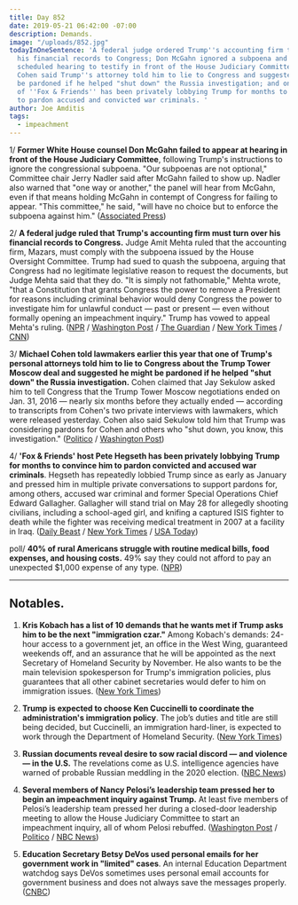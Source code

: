 ```yaml
---
title: Day 852
date: 2019-05-21 06:42:00 -07:00
description: Demands.
image: "/uploads/852.jpg"
todayInOneSentence: 'A federal judge ordered Trump''s accounting firm to hand over
  his financial records to Congress; Don McGahn ignored a subpoena and bailed on his
  scheduled hearing to testify in front of the House Judiciary Committee; Michael
  Cohen said Trump''s attorney told him to lie to Congress and suggested that he would
  be pardoned if he helped "shut down" the Russia investigation; and one of the hosts
  of ''Fox & Friends'' has been privately lobbying Trump for months to convince him
  to pardon accused and convicted war criminals. '
author: Joe Amditis
tags:
  - impeachment
---
```


1/ **Former White House counsel Don McGahn failed to appear at hearing in front of the House Judiciary Committee**, following Trump's instructions to ignore the congressional subpoena. "Our subpoenas are not optional," Committee chair Jerry Nadler said after McGahn failed to show up. Nadler also warned that "one way or another," the panel will hear from McGahn, even if that means holding McGahn in contempt of Congress for failing to appear. "This committee," he said, "will have no choice but to enforce the subpoena against him." ([Associated Press](https://apnews.com/6384c08d99de4bfa982cdd5065f63434))

2/ **A federal judge ruled that Trump's accounting firm must turn over his financial records to Congress.** Judge Amit Mehta ruled that the accounting firm, Mazars, must comply with the subpoena issued by the House Oversight Committee. Trump had sued to quash the subpoena, arguing that Congress had no legitimate legislative reason to request the documents, but Judge Mehta said that they do. "It is simply not fathomable," Mehta wrote, "that a Constitution that grants Congress the power to remove a President for reasons including criminal behavior would deny Congress the power to investigate him for unlawful conduct — past or present — even without formally opening an impeachment inquiry." Trump has vowed to appeal Mehta's ruling. ([NPR](https://www.npr.org/2019/05/20/725126001/white-house-says-its-blocking-don-mcgahn-from-testifying-in-congress) / [Washington Post](https://www.washingtonpost.com/local/legal-issues/us-judge-denies-trump-bid-to-quash-house-subpoena-for-years-of-financial-records/2019/05/20/74e45880-7b21-11e9-8bb7-0fc796cf2ec0_story.html?noredirect=on) / [The Guardian](https://www.theguardian.com/us-news/live/2019/may/20/trump-news-today-live-fox-news-interview-pete-buttigieg-justin-amash-2020-latest-updates) / [New York Times](https://www.nytimes.com/2019/05/20/us/politics/mcgahn-trump-congress.html) / [CNN](https://www.cnn.com/2019/05/20/politics/mazars-trump-records/index.html))

3/ **Michael Cohen told lawmakers earlier this year that one of Trump's personal attorneys told him to lie to Congress about the Trump Tower Moscow deal and suggested he might be pardoned if he helped "shut down" the Russia investigation.** Cohen claimed that Jay Sekulow asked him to tell Congress that the Trump Tower Moscow negotiations ended on Jan. 31, 2016 — nearly six months before they actually ended — according to transcripts from Cohen's two private interviews with lawmakers, which were released yesterday. Cohen also said Sekulow told him that Trump was considering pardons for Cohen and others who "shut down, you know, this investigation." ([Politico](https://www.politico.com/story/2019/05/20/michael-cohen-told-lawmakers-that-trumps-attorney-asked-him-to-give-false-testimony-1336076) / [Washington Post](https://www.washingtonpost.com/politics/cohen-told-lawmakers-trump-attorney-jay-sekulow-instructed-him-to-falsely-claim-moscow-project-ended-in-january-2016/2019/05/20/e98c6a5e-7b0f-11e9-8bb7-0fc796cf2ec0_story.html?noredirect=on))

4/ **'Fox & Friends' host Pete Hegseth has been privately lobbying Trump for months to convince him to pardon convicted and accused war criminals**. Hegseth has repeatedly lobbied Trump since as early as January and pressed him in multiple private conversations to support pardons for, among others, accused war criminal and former Special Operations Chief Edward Gallagher. Gallagher will stand trial on May 28 for allegedly shooting civilians, including a school-aged girl, and knifing a captured ISIS fighter to death while the fighter was receiving medical treatment in 2007 at a facility in Iraq. ([Daily Beast](https://www.thedailybeast.com/fox-and-friends-host-pete-hegseth-privately-lobbied-trump-to-pardon-accused-war-criminals) / [New York Times](https://www.nytimes.com/2019/05/18/us/trump-pardons-war-crimes.html?smid=tw-nytimes&smtyp=cur) / [USA Today](https://www.usatoday.com/story/news/politics/2019/05/20/trump-pardons-war-crime-cases/3732814002/))

poll/ **40% of rural Americans struggle with routine medical bills, food expenses, and housing costs.** 49% say they could not afford to pay an unexpected $1,000 expense of any type. ([NPR](https://www.npr.org/sections/health-shots/2019/05/21/725059882/poll-many-rural-americans-struggle-with-financial-insecurity-access-to-health-ca))

---

## Notables.

1. **Kris Kobach has a list of 10 demands that he wants met if Trump asks him to be the next "immigration czar."** Among Kobach's demands: 24-hour access to a government jet, an office in the West Wing, guaranteed weekends off, and an assurance that he will be appointed as the next Secretary of Homeland Security by November. He also wants to be the main television spokesperson for Trump's immigration policies, plus guarantees that all other cabinet secretaries would defer to him on immigration issues. ([New York Times](https://www.nytimes.com/2019/05/20/us/politics/kris-kobach-trump.html))

2. **Trump is expected to choose Ken Cuccinelli to coordinate the administration's immigration policy**. The job’s duties and title are still being decided, but Cuccinelli, an immigration hard-liner, is expected to work through the Department of Homeland Security. ([New York Times](https://www.nytimes.com/2019/05/21/us/politics/trump-ken-cuccinelli-immigration.html))

3. **Russian documents reveal desire to sow racial discord — and violence — in the U.S.** The revelations come as U.S. intelligence agencies have warned of probable Russian meddling in the 2020 election. ([NBC News](https://www.nbcnews.com/news/world/russian-documents-reveal-desire-sow-racial-discord-violence-u-s-n1008051))

4. **Several members of Nancy Pelosi’s leadership team pressed her to begin an impeachment inquiry against Trump.** At least five members of Pelosi’s leadership team pressed her during a closed-door leadership meeting to allow the House Judiciary Committee to start an impeachment inquiry, all of whom Pelosi rebuffed. ([Washington Post](https://www.washingtonpost.com/politics/pelosis-leadership-team-rebels-on-impeachment-presses-her-to-begin-an-inquiry/2019/05/20/263c11de-7b5b-11e9-a66c-d36e482aa873_story.html?noredirect=on) / [Politico](https://www.politico.com/story/2019/05/20/nancy-pelosi-impeachment-1336587) / [NBC News](https://www.nbcnews.com/politics/congress/key-democrats-press-pelosi-move-forward-impeachment-inquiry-n1008141))

5. **Education Secretary Betsy DeVos used personal emails for her government work in "limited" cases**. An internal Education Department watchdog says DeVos sometimes uses personal email accounts for government business and does not always save the messages properly. ([CNBC](https://www.cnbc.com/2019/05/20/devos-used-personal-emails-for-work-in-limited-cases-say-feds.html))